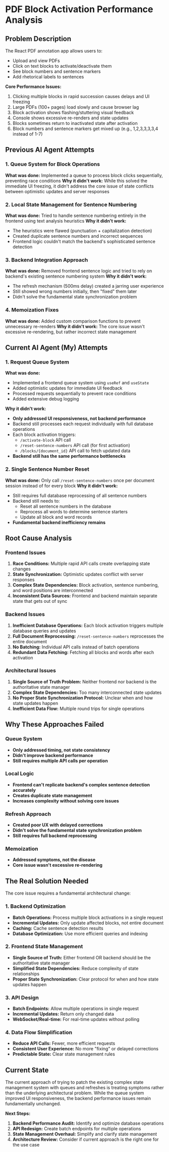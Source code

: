 # PDF Block Activation Performance Analysis

## Problem Description

The React PDF annotation app allows users to:
- Upload and view PDFs
- Click on text blocks to activate/deactivate them
- See block numbers and sentence markers
- Add rhetorical labels to sentences

**Core Performance Issues:**
1. Clicking multiple blocks in rapid succession causes delays and UI freezing
2. Large PDFs (100+ pages) load slowly and cause browser lag
3. Block activation shows flashing/stuttering visual feedback
4. Console shows excessive re-renders and state updates
5. Blocks sometimes return to inactivated state after activation
6. Block numbers and sentence markers get mixed up (e.g., 1,2,3,3,3,3,4 instead of 1-7)

## Previous AI Agent Attempts

### 1. Queue System for Block Operations
**What was done:** Implemented a queue to process block clicks sequentially, preventing race conditions
**Why it didn't work:** While this solved the immediate UI freezing, it didn't address the core issue of state conflicts between optimistic updates and server responses

### 2. Local State Management for Sentence Numbering
**What was done:** Tried to handle sentence numbering entirely in the frontend using text analysis heuristics
**Why it didn't work:**
- The heuristics were flawed (punctuation + capitalization detection)
- Created duplicate sentence numbers and incorrect sequences
- Frontend logic couldn't match the backend's sophisticated sentence detection

### 3. Backend Integration Approach
**What was done:** Removed frontend sentence logic and tried to rely on backend's existing sentence numbering system
**Why it didn't work:**
- The refresh mechanism (500ms delay) created a jarring user experience
- Still showed wrong numbers initially, then "fixed" them later
- Didn't solve the fundamental state synchronization problem

### 4. Memoization Fixes
**What was done:** Added custom comparison functions to prevent unnecessary re-renders
**Why it didn't work:** The core issue wasn't excessive re-rendering, but rather incorrect state management

## Current AI Agent (My) Attempts

### 1. Request Queue System
**What was done:** 
- Implemented a frontend queue system using `useRef` and `useState`
- Added optimistic updates for immediate UI feedback
- Processed requests sequentially to prevent race conditions
- Added extensive debug logging

**Why it didn't work:**
- **Only addressed UI responsiveness, not backend performance**
- Backend still processes each request individually with full database operations
- Each block activation triggers:
  - `/activate-block` API call
  - `/reset-sentence-numbers` API call (for first activation)
  - `/blocks/{document_id}` API call to fetch updated data
- **Backend still has the same performance bottlenecks**

### 2. Single Sentence Number Reset
**What was done:** Only call `/reset-sentence-numbers` once per document session instead of for every block
**Why it didn't work:**
- Still requires full database reprocessing of all sentence numbers
- Backend still needs to:
  - Reset all sentence numbers in the database
  - Reprocess all words to determine sentence starters
  - Update all block and word records
- **Fundamental backend inefficiency remains**

## Root Cause Analysis

### Frontend Issues
1. **Race Conditions:** Multiple rapid API calls create overlapping state changes
2. **State Synchronization:** Optimistic updates conflict with server responses
3. **Complex State Dependencies:** Block activation, sentence numbering, and word positions are interconnected
4. **Inconsistent Data Sources:** Frontend and backend maintain separate state that gets out of sync

### Backend Issues
1. **Inefficient Database Operations:** Each block activation triggers multiple database queries and updates
2. **Full Document Reprocessing:** `/reset-sentence-numbers` reprocesses the entire document
3. **No Batching:** Individual API calls instead of batch operations
4. **Redundant Data Fetching:** Fetching all blocks and words after each activation

### Architectural Issues
1. **Single Source of Truth Problem:** Neither frontend nor backend is the authoritative state manager
2. **Complex State Dependencies:** Too many interconnected state updates
3. **No Proper State Synchronization Protocol:** Unclear when and how state updates happen
4. **Inefficient Data Flow:** Multiple round trips for single operations

## Why These Approaches Failed

### Queue System
- **Only addressed timing, not state consistency**
- **Didn't improve backend performance**
- **Still requires multiple API calls per operation**

### Local Logic
- **Frontend can't replicate backend's complex sentence detection accurately**
- **Creates duplicate state management**
- **Increases complexity without solving core issues**

### Refresh Approach
- **Created poor UX with delayed corrections**
- **Didn't solve the fundamental state synchronization problem**
- **Still requires full backend reprocessing**

### Memoization
- **Addressed symptoms, not the disease**
- **Core issue wasn't excessive re-rendering**

## The Real Solution Needed

The core issue requires a fundamental architectural change:

### 1. Backend Optimization
- **Batch Operations:** Process multiple block activations in a single request
- **Incremental Updates:** Only update affected blocks, not entire document
- **Caching:** Cache sentence detection results
- **Database Optimization:** Use more efficient queries and indexing

### 2. Frontend State Management
- **Single Source of Truth:** Either frontend OR backend should be the authoritative state manager
- **Simplified State Dependencies:** Reduce complexity of state relationships
- **Proper State Synchronization:** Clear protocol for when and how state updates happen

### 3. API Design
- **Batch Endpoints:** Allow multiple operations in single request
- **Incremental Updates:** Return only changed data
- **WebSocket/Real-time:** For real-time updates without polling

### 4. Data Flow Simplification
- **Reduce API Calls:** Fewer, more efficient requests
- **Consistent User Experience:** No more "fixing" or delayed corrections
- **Predictable State:** Clear state management rules

## Current State

The current approach of trying to patch the existing complex state management system with queues and refreshes is treating symptoms rather than the underlying architectural problem. While the queue system improved UI responsiveness, the backend performance issues remain fundamentally unchanged.

**Next Steps:**
1. **Backend Performance Audit:** Identify and optimize database operations
2. **API Redesign:** Create batch endpoints for multiple operations
3. **State Management Overhaul:** Simplify and clarify state management
4. **Architecture Review:** Consider if current approach is the right one for the use case 